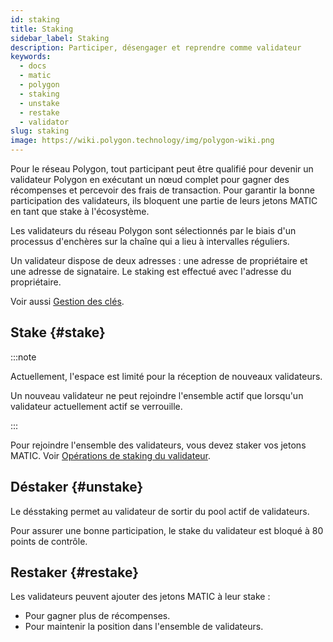 ```yaml
---
id: staking
title: Staking
sidebar_label: Staking
description: Participer, désengager et reprendre comme validateur
keywords:
  - docs
  - matic
  - polygon
  - staking
  - unstake
  - restake
  - validator
slug: staking
image: https://wiki.polygon.technology/img/polygon-wiki.png
---
```


Pour le réseau Polygon, tout participant peut être qualifié pour devenir un validateur Polygon en exécutant un nœud complet pour gagner des récompenses et percevoir des frais de transaction. Pour garantir la bonne participation des validateurs, ils bloquent une partie de leurs jetons MATIC en tant que stake à l'écosystème.

Les validateurs du réseau Polygon sont sélectionnés par le biais d'un processus d'enchères sur la chaîne qui a lieu à intervalles réguliers.

Un validateur dispose de deux adresses : une adresse de propriétaire et une adresse de signataire. Le staking est effectué avec l'adresse du propriétaire.

Voir aussi [Gestion des clés](key-management.md).

## Stake {#stake}

:::note

Actuellement, l'espace est limité pour la réception de nouveaux validateurs.

Un nouveau validateur ne peut rejoindre l'ensemble actif que lorsqu'un validateur actuellement actif se verrouille.

:::

Pour rejoindre l'ensemble des validateurs, vous devez staker vos jetons MATIC. Voir [Opérations de staking du validateur](/docs/maintain/validate/validator-staking-operations).

## Déstaker {#unstake}

Le désstaking permet au validateur de sortir du pool actif de validateurs.

Pour assurer une bonne participation, le stake du validateur est bloqué à 80 points de contrôle.

## Restaker {#restake}

Les validateurs peuvent ajouter des jetons MATIC à leur stake :

* Pour gagner plus de récompenses.
* Pour maintenir la position dans l'ensemble de validateurs.
